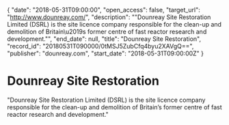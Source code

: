 {
  "date": "2018-05-31T09:00:00", 
  "open_access": false, 
  "target_url": "http://www.dounreay.com/", 
  "description": "\"Dounreay Site Restoration Limited (DSRL) is the site licence company responsible for the clean-up and demolition of Britain\u2019s former centre of fast reactor research and development.\"", 
  "end_date": null, 
  "title": "Dounreay Site Restoration", 
  "record_id": "20180531T090000/0tMSJ5ZubCfq4byu2XAVgQ==", 
  "publisher": "dounreay.com", 
  "start_date": "2018-05-31T09:00:00Z"
}

# Dounreay Site Restoration

"Dounreay Site Restoration Limited (DSRL) is the site licence company responsible for the clean-up and demolition of Britain’s former centre of fast reactor research and development."